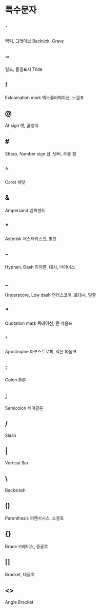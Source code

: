 # 특수문자

## `
백틱, 그레이브
Backtick, Grave

## ~
틸드, 물결표시
Tilde

## !
Exlcamation mark
엑스클러메이션, 느낌표

## @
At sign
앳, 골뱅이

## \#
Sharp, Number sign
샵, 넘버, 우물 정

## ^
Caret
캐럿

## &
Ampersand
엠퍼센드

## *
Asterisk
애스터리스크, 별표

## -
Hyphen, Dash
하이픈, 대시, 마이너스

## _
Underscore, Low dash
언더스코어, 로대시, 밑줄

## "
Quotation mark
쿼테이션, 큰 따옴표

## '
Apostrophe
아포스트로피, 작은 따옴표

## :
Colon
콜론

## ;
Semicolon
세미콜론

## /
Slash

## |
Vertical Bar

## \
Backslash

## ()
Parenthesis
퍼렌서시스, 소괄호

## {}
Brace
브레이스, 중괄호

## []
Bracket, 대괄호

## <>
Angle Bracket